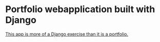 # Portfolio webapplication built with Django
[This app is more of a Django exercise than it is a portfolio.](https://tr-1000-portfolio.herokuapp.com/)
